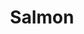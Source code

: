 ---
layout: item
title: Salmon
item-id: 329
datatable: true
id: 329
name: "Salmon"
members: false
lowalch: 12
highalch: 18
examine: "Some nicely cooked salmon."
monsters:
  - id: 7989
    name: "Ogress Warrior"
    members: false
    combat_level: 82
    wiki_url: "https://oldschool.runescape.wiki/w/Ogress_Warrior"
    drops:
      - quantity: "1-3"
        rarity: 0.05
    image: "https://oldschool.runescape.wiki/images/4/40/Ogress_Warrior.png?7143b"
  - id: 7991
    name: "Ogress Shaman"
    members: false
    combat_level: 82
    wiki_url: "https://oldschool.runescape.wiki/w/Ogress_Shaman"
    drops:
      - quantity: "1-3"
        rarity: 0.05
    image: "https://oldschool.runescape.wiki/images/5/52/Ogress_Shaman.png?5b638"
---